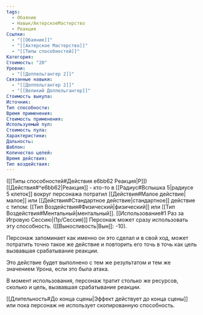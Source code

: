 ```yaml
---
tags:
  - Обаяние
  - Навык/АктерскоеМастерство
  - Реакция
Ссылки:
  - "[[Обаяние]]"
  - "[[Актерское Мастерство]]"
  - "[[Типы способностей]]"
Категория: 
Стоимость: "20"
Уровни:
  - "[[Доппельгангер 2]]"
Связанные навыки:
  - "[[Доппельгангер 2]]"
  - "[[Великий Доппельгангер]]"
Стоимость выкупа:
Источник:
Тип способности:
Время применения:
Стоимость применения:
Используемый пул:
Стоимость пула:
Характеристики:
Дальность:
Шаблон:
Количество целей:
Время действия:
Тип воздействия:
---
```

([[Типы способностей#Действия e6bb62 Реакция|Р]]) [[Действия#^e6bb62|Реакция]] - кто-то в [[Радиус#Вспышка 5|радиусе 5 клеток]] вокруг персонажа потратил [[Действия#Малое действие|малое]] или [[Действия#Стандартное действие|стандартное]] действие с типом: [[Тип Воздействия#Физический|физический]] или [[Тип Воздействия#Ментальный|ментальный]]. [[Использование#1 Раз за Игровую Сессию|(1р/Сессия)]] Персонаж может сразу использовать эту способность. ([[Выносливость|Вын]]: -10).

Персонаж запоминает как именно он это сделал и в свой ход, может потратить точно такое же действие и повторить его точь в точь как цель вызвавшая срабатывание реакции. 

Это действие будет выполнено с тем же результатом и тем же значением Урона, если это была атака. 

В момент использования, персонаж тратит столько же ресурсов, сколько и цель, вызвавшая срабатывание реакции. 

[[Длительность#До конца сцены|Эффект действует до конца сцены]] или пока персонаж не использует скопированную способность. 